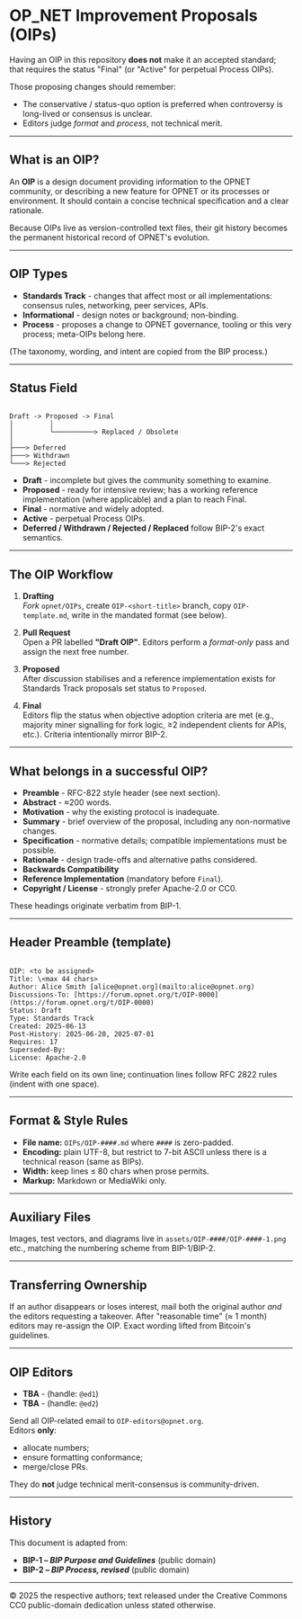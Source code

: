 <!--
    This document is derived from Bitcoin's BIP-1 (public-domain) and BIP-2
    (public-domain) texts.  See links in the "History" section.
-->

# OP_NET Improvement Proposals (OIPs)

Having an OIP in this repository **does not** make it an accepted
standard; that requires the status "Final" (or "Active" for perpetual
Process OIPs).

Those proposing changes should remember:

* The conservative / status-quo option is preferred when controversy is
  long-lived or consensus is unclear.
* Editors judge *format* and *process*, not technical merit.

---

## What is an OIP?

An **OIP** is a design document providing information to the OPNET
community, or describing a new feature for OPNET or its processes or
environment. It should contain a concise technical specification and a
clear rationale.

Because OIPs live as version-controlled text files, their git history
becomes the permanent historical record of OPNET's evolution.

---

## OIP Types

* **Standards Track** - changes that affect most or all implementations:
  consensus rules, networking, peer services, APIs.
* **Informational** - design notes or background; non-binding.
* **Process** - proposes a change to OPNET governance, tooling or this
  very process; meta-OIPs belong here.

(The taxonomy, wording, and intent are copied from the BIP
process.)

---

## Status Field

```

Draft -> Proposed -> Final
│         │
│         └──────────> Replaced / Obsolete
│
├───> Deferred
├───> Withdrawn
└───> Rejected

```

* **Draft** - incomplete but gives the community something to examine.
* **Proposed** - ready for intensive review; has a working reference
  implementation (where applicable) and a plan to reach Final.
* **Final** - normative and widely adopted.
* **Active** - perpetual Process OIPs.
* **Deferred / Withdrawn / Rejected / Replaced** follow BIP-2's exact
  semantics.

---

## The OIP Workflow

1. **Drafting**  
   *Fork* `opnet/OIPs`, create `OIP-<short-title>` branch, copy
   `OIP-template.md`, write in the mandated format (see below).

2. **Pull Request**  
   Open a PR labelled **"Draft OIP"**. Editors perform a
   _format-only_ pass and assign the next free number.

3. **Proposed**  
   After discussion stabilises and a reference implementation exists for
   Standards Track proposals set status to `Proposed`.

4. **Final**  
   Editors flip the status when objective adoption criteria are met
   (e.g., majority miner signalling for fork logic, ≥2 independent
   clients for APIs, etc.). Criteria intentionally mirror BIP-2.

---

## What belongs in a successful OIP?

* **Preamble** - RFC-822 style header (see next section).
* **Abstract** - ≈200 words.
* **Motivation** - why the existing protocol is inadequate.
* **Summary** - brief overview of the proposal, including any non-normative changes.
* **Specification** - normative details; compatible implementations must
  be possible.
* **Rationale** - design trade-offs and alternative paths considered.
* **Backwards Compatibility**
* **Reference Implementation** (mandatory before `Final`).
* **Copyright / License** - strongly prefer Apache-2.0 or CC0.

These headings originate verbatim from BIP-1.

---

## Header Preamble (template)

```

OIP: <to be assigned>
Title: \<max 44 chars>
Author: Alice Smith [alice@opnet.org](mailto:alice@opnet.org)
Discussions-To: [https://forum.opnet.org/t/OIP-0000](https://forum.opnet.org/t/OIP-0000)
Status: Draft
Type: Standards Track
Created: 2025-06-13
Post-History: 2025-06-20, 2025-07-01
Requires: 17
Superseded-By:
License: Apache-2.0

```

Write each field on its own line; continuation lines follow RFC 2822
rules (indent with one space).

---

## Format & Style Rules

* **File name:** `OIPs/OIP-####.md` where `####` is zero-padded.
* **Encoding:** plain UTF-8, but restrict to 7-bit ASCII unless there is
  a technical reason (same as BIPs).
* **Width:** keep lines ≤ 80 chars when prose permits.
* **Markup:** Markdown or MediaWiki only.

---

## Auxiliary Files

Images, test vectors, and diagrams live in
`assets/OIP-####/OIP-####-1.png` etc., matching the numbering scheme
from BIP-1/BIP-2.

---

## Transferring Ownership

If an author disappears or loses interest, mail both the original author
_and_ the editors requesting a takeover. After "reasonable time"
(≈ 1 month) editors may re-assign the OIP. Exact wording lifted from
Bitcoin's guidelines.

---

## OIP Editors

* **TBA** - (handle: `@ed1`)
* **TBA** - (handle: `@ed2`)

Send all OIP-related email to `OIP-editors@opnet.org`.  
Editors **only**:

* allocate numbers;
* ensure formatting conformance;
* merge/close PRs.

They do **not** judge technical merit-consensus is community-driven.

---

## History

This document is adapted from:

* **BIP-1 – _BIP Purpose and Guidelines_** (public domain)
* **BIP-2 – _BIP Process, revised_** (public domain)

---

© 2025 the respective authors; text released under the Creative Commons CC0 public-domain dedication unless stated
otherwise.
